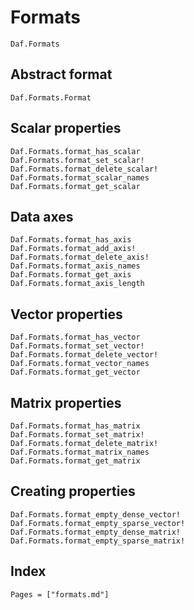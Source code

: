 # Formats

```@docs
Daf.Formats
```

## Abstract format

```@docs
Daf.Formats.Format
```

## Scalar properties

```@docs
Daf.Formats.format_has_scalar
Daf.Formats.format_set_scalar!
Daf.Formats.format_delete_scalar!
Daf.Formats.format_scalar_names
Daf.Formats.format_get_scalar
```

## Data axes

```@docs
Daf.Formats.format_has_axis
Daf.Formats.format_add_axis!
Daf.Formats.format_delete_axis!
Daf.Formats.format_axis_names
Daf.Formats.format_get_axis
Daf.Formats.format_axis_length
```

## Vector properties

```@docs
Daf.Formats.format_has_vector
Daf.Formats.format_set_vector!
Daf.Formats.format_delete_vector!
Daf.Formats.format_vector_names
Daf.Formats.format_get_vector
```

## Matrix properties

```@docs
Daf.Formats.format_has_matrix
Daf.Formats.format_set_matrix!
Daf.Formats.format_delete_matrix!
Daf.Formats.format_matrix_names
Daf.Formats.format_get_matrix
```

## Creating properties

```@docs
Daf.Formats.format_empty_dense_vector!
Daf.Formats.format_empty_sparse_vector!
Daf.Formats.format_empty_dense_matrix!
Daf.Formats.format_empty_sparse_matrix!
```

## Index

```@index
Pages = ["formats.md"]
```
